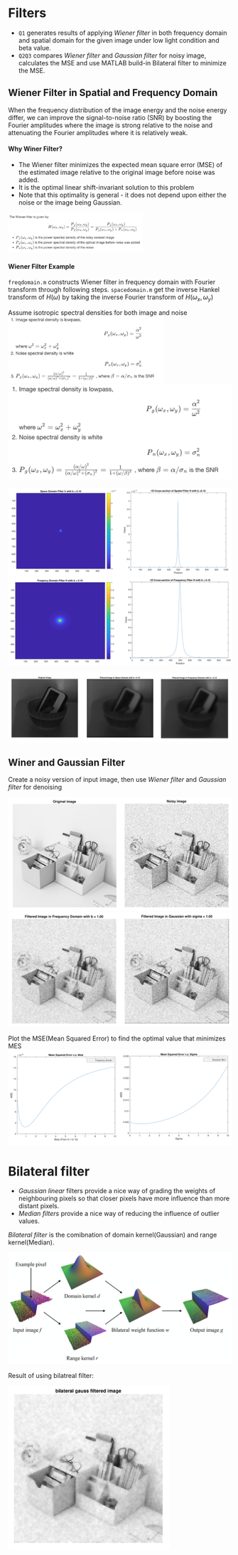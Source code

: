 # Filters
- `Q1` generates results of applying *Wiener filter* in both frequency domain and spatial domain for the given image under low light condition and beta value. 
- `Q2Q3` compares *Wiener filter* and *Gaussian filter* for noisy image, calculates the MSE and use MATLAB build-in Bilateral filter to minimize the MSE. 

## Wiener Filter in Spatial and Frequency Domain
When the frequency distribution of the image energy and the noise energy differ, we can improve the signal-to-noise ratio (SNR) by boosting the Fourier amplitudes where the image is strong relative to the noise and attenuating the Fourier amplitudes where it is relatively weak.

#### Why Winer Filter?
- The Wiener filter minimizes the expected mean square error (MSE) of the estimated image relative to the original image before noise was added.
- It is the optimal linear shift-invariant solution to this problem
- Note that this optimality is general - it does not depend upon either the noise or the image being Gaussian.
<img src="pics/wienerstep.png" alt="wienerstep"  width="303" height="90" />

#### Wiener Filter Example
`freqdomain.m` constructs Wiener filter in frequency domain with Fourier transform through following steps. 
`spacedomain.m` get the inverse Hankel transform of $H(\omega)$ by taking the inverse Fourier transform of $H({\omega}_{x},{\omega}_{y})$

Assume isotropic spectral densities for both image and noise
<img src="pics/wienerex.png" alt="wienerex"  width="350" height="150" />
![wienerexample](pics/wienerex.png)

![space](pics/cspace.png)
![freq](pics/cfreq.png)

![q1](pics/q1.png)

## Winer and Gaussian Filter
Create a noisy version of input image, then use *Wiener filter* and *Gaussian filter* for denoising

![q2](pics/q2.png)
![filters](pics/filters.png)

Plot the MSE(Mean Squared Error) to find the optimal value that minimizes MES
![mse](pics/mse.png)


# Bilateral filter
- *Gaussian linear* filters provide a nice way of grading the weights of neighbouring pixels so that closer pixels have more influence than more distant pixels.
- *Median filters* provide a nice way of reducing the influence of outlier values.

*Bilateral filter* is the comibnation of domain kernel(Gaussian) and range kernel(Median). 

![bilateralex](pics/bilateralex.png)

Result of using bilatreal filter: 

<img src="pics/bilateral.png" alt="bilateral"  width="364" height="369" /> <br/>
